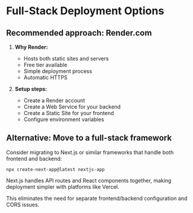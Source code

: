 # Full-Stack Deployment Options

## Recommended approach: Render.com

1. **Why Render:**
   - Hosts both static sites and servers
   - Free tier available
   - Simple deployment process
   - Automatic HTTPS

2. **Setup steps:**
   - Create a Render account
   - Create a Web Service for your backend
   - Create a Static Site for your frontend
   - Configure environment variables

## Alternative: Move to a full-stack framework

Consider migrating to Next.js or similar frameworks that handle both frontend and backend:

```
npx create-next-app@latest nextjs-app
```

Next.js handles API routes and React components together, making deployment simpler with platforms like Vercel.

This eliminates the need for separate frontend/backend configuration and CORS issues.
